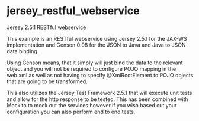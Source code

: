 jersey_restful_webservice
=========================

Jersey 2.5.1 RESTful webservice

This example is an RESTful webservice using Jersey 2.5.1 for the JAX-WS implementation and Genson 0.98 for the JSON to Java and Java to JSON data binding.

Using Genson means, that it simply will just bind the data to the relevant object and you will not be required to configure POJO mapping in the web.xml as well as not having to specify @XmlRootElement to POJO objects that are going to be transformed.

This also utilizes the Jersey Test Framework 2.5.1 that will execute unit tests and allow for the http response to be tested.  This has been combined with Mockito to mock out the services however if you wish based out your configuration you can also perform end to end tests.
 

